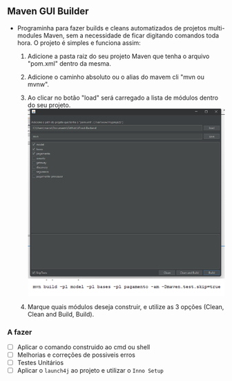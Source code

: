 ## Maven GUI Builder

- Programinha para fazer builds e cleans automatizados de projetos multi-modules Maven, sem a necessidade de ficar digitando comandos toda hora. O projeto é simples e funciona assim:
  1. Adicione a pasta raiz do seu projeto Maven que tenha o arquivo "pom.xml" dentro da mesma.
  2. Adicione o caminho absoluto ou o alias do mavem cli "mvn ou mvnw".
  3. Ao clicar no botão "load" será carregado a lista de módulos dentro do seu projeto.
    ![image](./docs/img1.png)
    ![image](./docs/img2.png)
    
  4. Marque quais módulos deseja construir, e utilize as 3 opções (Clean, Clean and Build, Build).

### A fazer
- [ ] Aplicar o comando construido ao cmd ou shell
- [ ] Melhorias e correções de possiveis erros
- [ ] Testes Unitários
- [ ] Aplicar o `launch4j` ao projeto e utilizar o `Inno Setup`